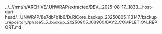 ../..//mnt/h/ARCHIVE/.UNWRAP/extracted/DEV__2025-08-17__1833__host-duri-head/__UNWRAP/8e7db7b1b6/DuRiCore_backup_20250805_113147/backup_repository/phase5_5_backup_20250805_103800/DAY2_COMPLETION_REPORT.md